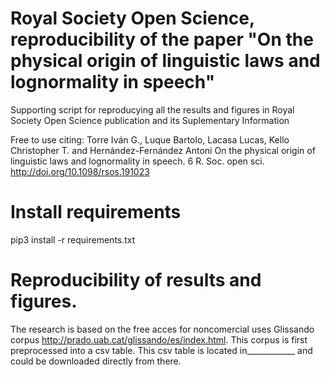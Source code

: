 # Royal Society Open Science, reproducibility of the paper "On the physical origin of linguistic laws and lognormality in speech"
Supporting script for reproducying all the results and figures in Royal Society Open Science publication and its Suplementary Information

Free to use citing:
Torre Iván G., Luque Bartolo, Lacasa Lucas, Kello Christopher T. and Hernández-Fernández Antoni On the physical origin of linguistic laws and lognormality in speech. 6 R. Soc. open sci. http://doi.org/10.1098/rsos.191023

# Install requirements
pip3 install -r requirements.txt

# Reproducibility of results and figures.
The research is based on the free acces for noncomercial uses Glissando corpus http://prado.uab.cat/glissando/es/index.html.
This corpus is first preprocessed into a csv table. This csv table is located in____________ and could be downloaded directly from there.

 
